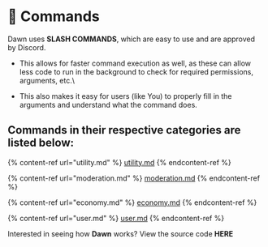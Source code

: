 # 📍 Commands

Dawn uses **SLASH COMMANDS**, which are easy to use and are approved by Discord.

* This allows for faster command execution as well, as these can allow less code to run in the background to check for required permissions, arguments, etc.\

* This also makes it easy for users (like You) to properly fill in the arguments and understand what the command does.

## Commands in their respective categories are listed below:

{% content-ref url="utility.md" %}
[utility.md](utility.md)
{% endcontent-ref %}

{% content-ref url="moderation.md" %}
[moderation.md](moderation.md)
{% endcontent-ref %}

{% content-ref url="economy.md" %}
[economy.md](economy.md)
{% endcontent-ref %}

{% content-ref url="user.md" %}
[user.md](user.md)
{% endcontent-ref %}

Interested in seeing how **Dawn** works? View the source code **HERE**
